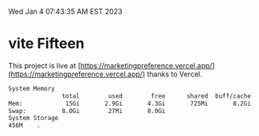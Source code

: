 Wed Jan  4 07:43:35 AM EST 2023

# vite Fifteen


This project is live at [https://marketingpreference.vercel.app/](https://marketingpreference.vercel.app/) thanks to Vercel.

```bash
System Memory
               total        used        free      shared  buff/cache   available
Mem:            15Gi       2.9Gi       4.3Gi       725Mi       8.2Gi        11Gi
Swap:          8.0Gi        27Mi       8.0Gi
System Storage
456M	.
```
